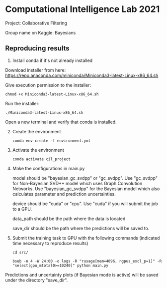 # Computational Intelligence Lab 2021

Project: Collaborative Filtering

Group name on Kaggle: Bayesians

## Reproducing results


1. Install conda if it's not already installed

Download installer from here: https://repo.anaconda.com/miniconda/Miniconda3-latest-Linux-x86_64.sh


Give execution permission to the installer:

    chmod +x Miniconda3-latest-Linux-x86_64.sh

Run the installer:

    ./Miniconda3-latest-Linux-x86_64.sh

Open a new terminal and verify that conda is installed.


2. Create the environment

    ```
    conda env create -f environment.yml
    ```


3. Activate the environment

    ```
    conda activate cil_project
    ```


4. Make the configurations in main.py

    model should be "bayesian_gc_svdpp" or "gc_svdpp". Use "gc_svdpp" for Non-Bayesian SVD++ model which uses Graph Convolution Networks. Use "bayesian_gc_svdpp" for the Bayesian model which also calculates parameter and prediction uncertainties.

    device should be "cuda" or "cpu". Use "cuda" if you will submit the job to a GPU.

    data_path should be the path where the data is located.

    save_dir should be the path where the predictions will be saved to.


5. Submit the training task to GPU with the following commands (indicated time necessary to reproduce results)

    ```
    cd src/

    bsub -n 4 -W 24:00 -o logs -R "rusage[mem=4096, ngpus_excl_p=1]" -R "select[gpu_mtotal0>=10240]" python main.py
    ```

Predictions and uncertainty plots (if Bayesian mode is active) will be saved under the directory "save_dir".